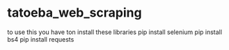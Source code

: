 # tatoeba_web_scraping
to use this you have ton install these libraries
pip install selenium
pip install bs4
pip install requests 